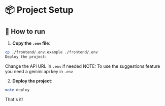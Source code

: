 # 📦 Project Setup

## 🚀 How to run

1. **Copy the `.env` file**:

```bash
cp ./frontend/.env.example ./frontend/.env
Deploy the project:
```

Change the API URL in `.env` if needed
NOTE: To use the suggestions feature you need a gemini api key in `.env`

2. **Deploy the project**:

```bash
make deploy
```

That's it!
